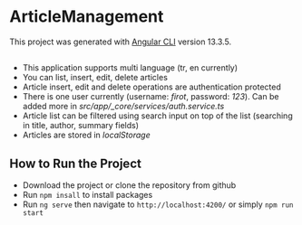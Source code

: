 # ArticleManagement

This project was generated with [Angular CLI](https://github.com/angular/angular-cli) version 13.3.5.

##

- This application supports multi language (tr, en currently)
- You can list, insert, edit, delete articles
- Article insert, edit and delete operations are authentication protected
- There is one user currently (username: *firot*, password: *123*). Can be added more in *src/app/_core/services/auth.service.ts*
- Article list can be filtered using search input on top of the list (searching in title, author, summary fields)
- Articles are stored in *localStorage*

## How to Run the Project
- Download the project or clone the repository from github
- Run `npm insall` to install packages
- Run `ng serve` then navigate to `http://localhost:4200/` or simply `npm run start`
